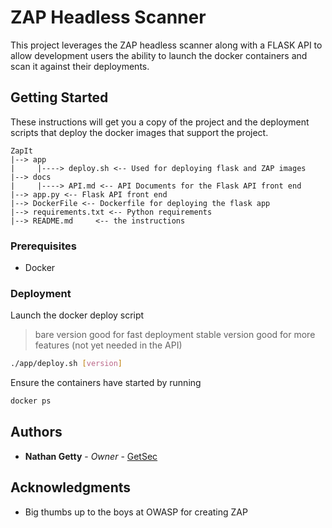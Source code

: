 # ZAP Headless Scanner 

This project leverages the ZAP headless scanner along with a FLASK API to allow development users the ability to launch the docker containers and scan it against their deployments.

## Getting Started

These instructions will get you a copy of the project and the deployment scripts that deploy the docker images that support the project. 

```
ZapIt
|--> app
|     |----> deploy.sh <-- Used for deploying flask and ZAP images
|--> docs
|     |----> API.md <-- API Documents for the Flask API front end
|--> app.py <-- Flask API front end
|--> DockerFile <-- Dockerfile for deploying the flask app
|--> requirements.txt <-- Python requirements
|--> README.md     <-- the instructions 
```

### Prerequisites

- Docker

### Deployment

Launch the docker deploy script
> bare version good for fast deployment
> stable version good for more features (not yet needed in the API)

```sh
./app/deploy.sh [version]
```

Ensure the containers have started by running

```sh
docker ps
```


## Authors

* **Nathan Getty** - *Owner* - [GetSec](https://github.com/GetSEc)


## Acknowledgments

* Big thumbs up to the boys at OWASP for creating ZAP

